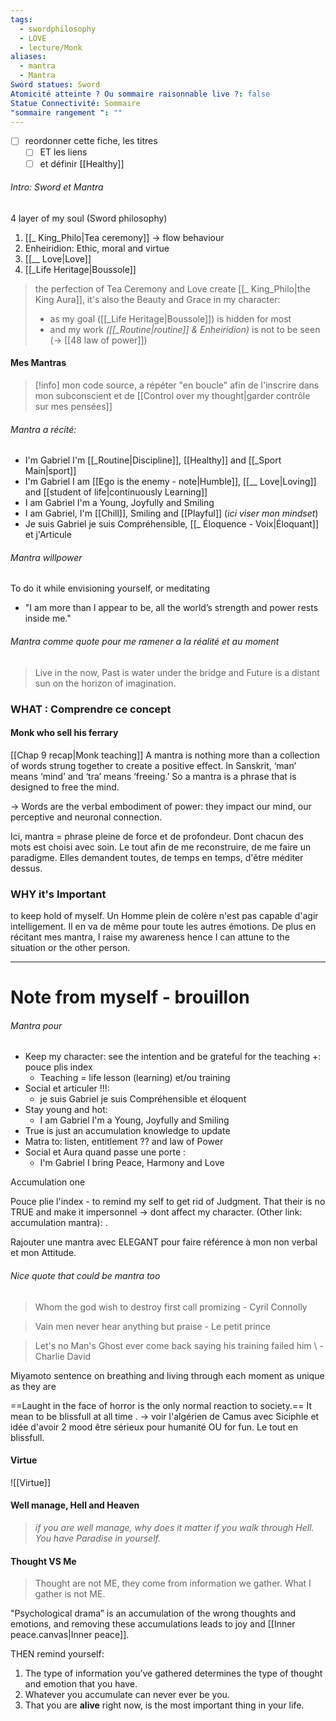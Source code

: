 ```yaml
---
tags:
  - swordphilosophy
  - LOVE
  - lecture/Monk
aliases:
  - mantra
  - Mantra
Sword statues: Sword
Atomicité atteinte ? Ou sommaire raisonnable live ?: false
Statue Connectivité: Sommaire
"sommaire rangement ": ""
---
```

- [ ] reordonner cette fiche, les titres 
	- [ ] ET les liens
	- [ ] et définir [[Healthy]]

###### Intro: Sword et Mantra
4 layer of my soul (Sword philosophy)
1. [[_ King_Philo|Tea ceremony]] -> flow behaviour 
3. Enheiridion: Ethic, moral and virtue 
4. [[__ Love|Love]]
5. [[_Life Heritage|Boussole]]

> the perfection of Tea Ceremony and Love create [[_ King_Philo|the King Aura]], it's also the Beauty and Grace in my character:
>- as my goal ([[_Life Heritage|Boussole]]) is hidden for most 
>- and my work *([[_Routine|routine]] & Enheiridion)* is not to be seen (-> [[48 law of power]])



#### Mes Mantras
> [!info] mon code source, a répéter "en boucle" afin de l'inscrire dans mon subconscient
> et de [[Control over my thought|garder contrôle sur mes pensées]]
###### Mantra a récité:
- I'm Gabriel I'm [[_Routine|Discipline]], [[Healthy]] and [[_Sport Main|sport]] 
- I'm Gabriel I am [[Ego is the enemy - note|Humble]], [[__ Love|Loving]] and [[student of life|continuously Learning]]
- I am Gabriel I'm a Young, Joyfully and Smiling
- I am Gabriel, I'm [[Chill]], Smiling and [[Playful]] (*ici viser mon mindset*)
- Je suis Gabriel je suis Compréhensible, [[_ Éloquence - Voix|Éloquant]] et j'Articule


###### Mantra willpower
 To do it while envisioning yourself, or meditating
- "I am more than I appear to be, all the world’s strength and power rests inside me."

###### Mantra comme quote pour me ramener a la réalité et au moment 

> Live in the now, 
> Past is water under the bridge and
> Future is a distant sun on the horizon of imagination.



### WHAT : Comprendre ce concept

#### Monk who sell his ferrary
[[Chap 9 recap|Monk teaching]]
A mantra is nothing more than a collection of words strung together to create a positive effect. In Sanskrit, ‘man’ means ‘mind’ and ‘tra’ means ‘freeing.’ So a mantra is a phrase that is designed to free the mind.


-> Words are the verbal embodiment of power: they impact our mind, our perceptive and neuronal connection. 

Ici, mantra = phrase pleine de force et de profondeur. Dont chacun des mots est choisi avec soin. Le tout afin de me reconstruire, de me faire un paradigme. 
Elles demandent toutes, de temps en temps, d'être méditer dessus. 


### WHY it's Important
to keep hold of myself. Un Homme plein de colère n'est pas capable d'agir intelligement. Il en va de même pour toute les autres émotions. De plus en récitant mes mantra, I raise my awareness hence I can attune to the situation or the other person.

---
# Note from myself - brouillon
###### Mantra pour
- Keep my character: see the intention and be grateful for the teaching +: pouce plis index
    - Teaching = life lesson (learning) et/ou training
- Social et articuler !!!: 
	- je suis Gabriel je suis Compréhensible et éloquent
- Stay young and hot: 
	- I am Gabriel I'm a Young, Joyfully and Smiling
- True is just an accumulation knowledge to update
- Matra to: listen, entitlement ?? and law of Power
- Social et Aura quand passe une porte : 
	- I'm Gabriel I bring Peace, Harmony and Love

Accumulation one


Pouce plie l'index - to remind my self to get rid of Judgment. That their is no TRUE and make it impersonnel → dont affect my character. (Other link: accumulation mantra): .


Rajouter une mantra avec ELEGANT pour faire référence à mon non verbal et mon Attitude.

###### Nice quote that could be mantra too
> Whom the god wish to destroy first call promizing - Cyril Connolly

> Vain men never hear anything but praise 
> \- Le petit prince


> Let's no Man's Ghost ever come back saying his training failed him
> \ - Charlie David


Miyamoto sentence on breathing and living through each moment as unique as they are

==Laught in the face of horror is the only normal reaction to society.==
It mean to be blissfull at all time . → voir l'algérien de Camus avec Siciphle et idée d'avoir 2 mood être sérieux pour humanité OU for fun. Le tout en blissfull.


####  Virtue
![[Virtue]]

#### Well manage, Hell and Heaven
> *if you are well manage, why does it matter if you walk through Hell. You have Paradise in yourself.*


#### Thought VS Me

> Thought are not ME, they come from information we gather. 
> What I gather is not ME. 


"Psychological drama” is an accumulation of the wrong thoughts and emotions, and removing these accumulations leads to joy and [[Inner peace.canvas|Inner peace]].

THEN remind yourself:
1. The type of information you’ve gathered determines the type of thought and emotion that you have.
2. Whatever you accumulate can never ever be you.
3. That you are **alive** right now, is the most important thing in your life.